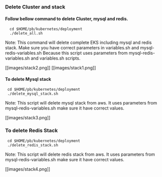 ### Delete Cluster and stack

#### Follow bellow command to delete Cluster, mysql and redis.
      cd $HOME/pb/kubernetes/deployment
      ./delete_all.sh

Note: This command will delete complete EKS including mysql and redis stack. Make sure you have correct parameters in variables.sh and mysql-redis-variables.sh Because this script uses parameters from mysql-redis-variables.sh and variables.sh scripts.

[[images/stack2.png]]
[[images/stack1.png]]

 
#### To delete Mysql stack
     cd $HOME/pb/kubernetes/deployment
     ./delete_mysql_stack.sh 

Note: This script will delete mysql stack from aws. It uses parameters from mysql-redis-variables.sh make sure it have correct values. 

[[images/stack3.png]]

### To delete Redis Stack
     cd $HOME/pb/kubernetes/deployment
     ./delete_redis_stack.sh

Note: This script will delete redis stack from aws. It uses parameters from mysql-redis-variables.sh make sure it have correct values.

[[images/stack4.png]]